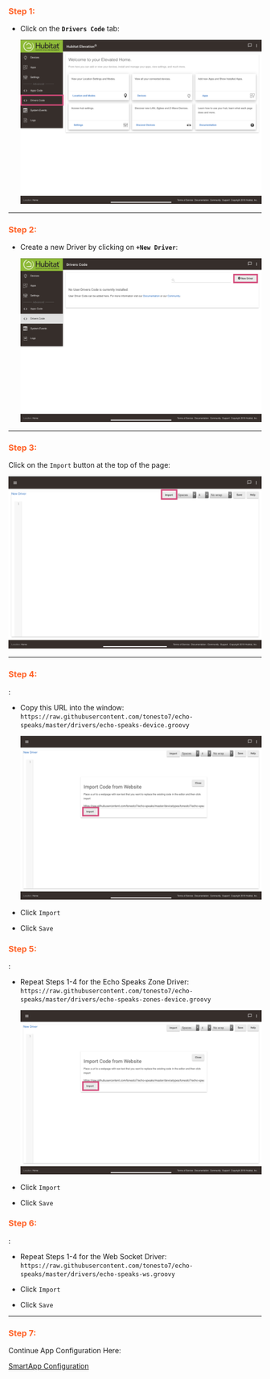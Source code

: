 ### <h3 style="color: #FF6025;">Step 1:</h3>

* Click on the **`Drivers Code`** tab:

    ![screenshot](img/he_device_install_1.png)

---
### <h3 style="color: #FF6025;">Step 2:</h3>

* Create a new Driver by clicking on **`+New Driver`**:

    ![screenshot](img/he_device_install_2.png)

---
### <h3 style="color: #FF6025;">Step 3:</h3>
Click on the `Import` button at the top of the page:

![screenshot](img/he_device_install_3.png)

---
### <h3 style="color: #FF6025;">Step 4:</h3>:

* Copy this URL into the window: `https://raw.githubusercontent.com/tonesto7/echo-speaks/master/drivers/echo-speaks-device.groovy`

  ![screenshot](img/he_device_install_4.png)

* Click `Import`
* Click `Save`

### <h3 style="color: #FF6025;">Step 5:</h3>:

* Repeat Steps 1-4 for the Echo Speaks Zone Driver: `https://raw.githubusercontent.com/tonesto7/echo-speaks/master/drivers/echo-speaks-zones-device.groovy`

  ![screenshot](img/he_device_install_4.png)

* Click `Import`
* Click `Save`

### <h3 style="color: #FF6025;">Step 6:</h3>:

* Repeat Steps 1-4 for the Web Socket Driver: `https://raw.githubusercontent.com/tonesto7/echo-speaks/master/drivers/echo-speaks-ws.groovy`

* Click `Import`
* Click `Save`

---
### <h3 style="color: #FF6025;">Step 7:</h3>
Continue App Configuration Here:

[SmartApp Configuration](./hubitat/configuration/config_app)
